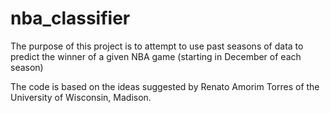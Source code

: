# nba_classifier

The purpose of this project is to attempt to use past seasons of data to predict the winner of a given NBA game (starting in December of each season)

The code is based on the ideas suggested by Renato Amorim Torres of the University of Wisconsin, Madison.

